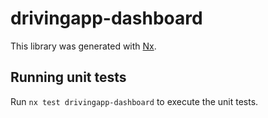 # drivingapp-dashboard

This library was generated with [Nx](https://nx.dev).

## Running unit tests

Run `nx test drivingapp-dashboard` to execute the unit tests.
